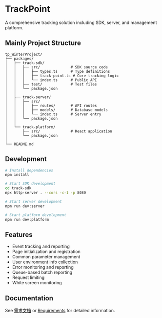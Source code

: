 # TrackPoint
A comprehensive tracking solution including SDK, server, and management platform.

## Mainly Project Structure

```
tp_WinterProject/
├── packages/
│   ├── track-sdk/
│   │   ├── src/              # SDK source code
│   │   │   ├── types.ts      # Type definitions
│   │   │   ├── track-point.ts # Core tracking logic
│   │   │   └── index.ts      # Public API
│   │   ├── test/             # Test files
│   │   └── package.json
│   │
│   ├── track-server/
│   │   ├── src/
│   │   │   ├── routes/       # API routes
│   │   │   ├── models/       # Database models
│   │   │   └── index.ts      # Server entry
│   │   └── package.json
│   │
│   └── track-platform/
│       ├── src/              # React application
│       └── package.json
│
└── README.md
```

## Development

```bash
# Install dependencies
npm install

# Start SDK development
cd track-sdk
npx http-server . --cors -c-1 -p 8080

# Start server development
npm run dev:server

# Start platform development
npm run dev:platform
```

## Features

- Event tracking and reporting
- Page initialization and registration
- Common parameter management
- User environment info collection
- Error monitoring and reporting
- Queue-based batch reporting
- Request limiting
- White screen monitoring

## Documentation

See [需求文档](./doc/Requirement_ZH.md) or [Requirements](./doc/requirement.md) for detailed information. 
